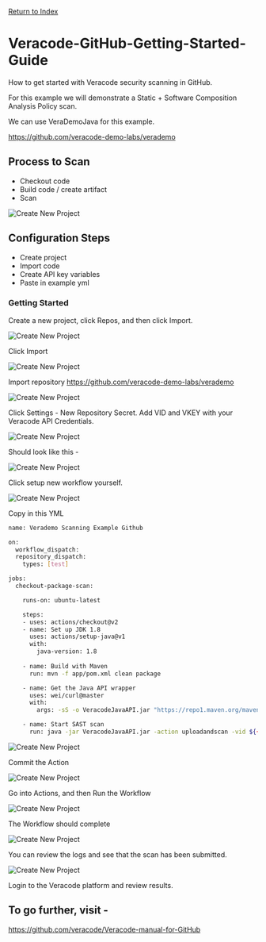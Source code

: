 [Return to Index](/index.md)

# Veracode-GitHub-Getting-Started-Guide
How to get started with Veracode security scanning in GitHub.

For this example we will demonstrate a Static + Software Composition Analysis Policy scan.

We can use VeraDemoJava for this example.

https://github.com/veracode-demo-labs/verademo

## Process to Scan
* Checkout code
* Build code / create artifact
* Scan

![Create New Project](images/GitHub/QuickStart-GitHub-1.png)

## Configuration Steps
* Create project
* Import code
* Create API key variables
* Paste in example yml 

### Getting Started
Create a new project, click Repos, and then click Import.  

![Create New Project](images/GitHub/QuickStart-GitHub-1.png)

Click Import

![Create New Project](images/GitHub/QuickStart-GitHub-2.png)

Import repository https://github.com/veracode-demo-labs/verademo

![Create New Project](images/GitHub/QuickStart-GitHub-3.png)

Click Settings - New Repository Secret.  Add VID and VKEY with your Veracode API Credentials.

![Create New Project](images/GitHub/QuickStart-GitHub-4.png)

Should look like this -

![Create New Project](images/GitHub/QuickStart-GitHub-5.png)

Click setup new workflow yourself.

![Create New Project](images/GitHub/QuickStart-GitHub-6.png)


Copy in this YML


```bash
name: Verademo Scanning Example Github

on:
  workflow_dispatch:
  repository_dispatch:
    types: [test]

jobs:
  checkout-package-scan:

    runs-on: ubuntu-latest

    steps:
    - uses: actions/checkout@v2
    - name: Set up JDK 1.8
      uses: actions/setup-java@v1
      with:
        java-version: 1.8
  
    - name: Build with Maven
      run: mvn -f app/pom.xml clean package 

    - name: Get the Java API wrapper
      uses: wei/curl@master
      with:
        args: -sS -o VeracodeJavaAPI.jar "https://repo1.maven.org/maven2/com/veracode/vosp/api/wrappers/vosp-api-wrappers-java/19.6.5.8/vosp-api-wrappers-java-19.6.5.8.jar"

    - name: Start SAST scan
      run: java -jar VeracodeJavaAPI.jar -action uploadandscan -vid ${{ secrets.VERACODE_API_ID }} -vkey ${{ secrets.VERACODE_API_KEY }} -appname Github-VeraDemo -createprofile true -version "GitHub Actions job $GITHUB_RUN_NUMBER" -filepath ./app/target/verademo.war
```


![Create New Project](images/GitHub/QuickStart-GitHub-7.png)

Commit the Action

![Create New Project](images/GitHub/QuickStart-GitHub-8.png)

Go into Actions, and then Run the Workflow

![Create New Project](images/GitHub/QuickStart-GitHub-9.png)

The Workflow should complete

![Create New Project](images/GitHub/QuickStart-GitHub-10.png)

You can review the logs and see that the scan has been submitted.

![Create New Project](images/GitHub/QuickStart-GitHub-11.png)

Login to the Veracode platform and review results.

## To go further, visit -

https://github.com/veracode/Veracode-manual-for-GitHub